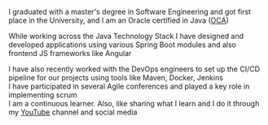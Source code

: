 I graduated with a master's degree in Software Engineering and got first place in the University, and I am an Oracle certified in Java ([OCA](https://catalog-education.oracle.com/pls/certview/sharebadge?id=D1015CBB01F0B5F8483ADF70DBB48EB40EB6537B2ECDDAABFB16271C6AD87A90))  

While working across the Java Technology Stack I have designed and developed applications using various Spring Boot modules and also frontend JS frameworks like Angular

I have also recently worked with the DevOps engineers to set up the CI/CD pipeline for our projects using tools like Maven, Docker, Jenkins  
I have participated in several Agile conferences and played a key role in implementing scrum  
I am a continuous learner. Also, like sharing what I learn and I do it through my [YouTube](https://youtube.com/HouariZegai) channel and social media

